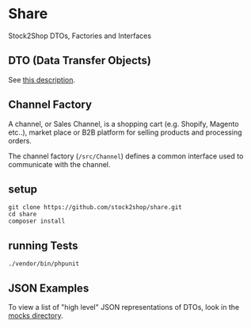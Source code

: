 # Share

Stock2Shop DTOs, Factories and Interfaces

## DTO (Data Transfer Objects)

See [this description](https://martinfowler.com/eaaCatalog/dataTransferObject.html).


## Channel Factory

A channel, or Sales Channel, is a shopping cart (e.g. Shopify, Magento etc..), 
market place or B2B platform for selling products and processing orders.

The channel factory (`/src/Channel`) defines a common interface used to communicate with the channel.


## setup

```
git clone https://github.com/stock2shop/share.git
cd share
composer install
```

## running Tests
```
./vendor/bin/phpunit
```

## JSON Examples

To view a list of "high level" JSON representations of DTOs, look in the [mocks directory](tests/mocks).

